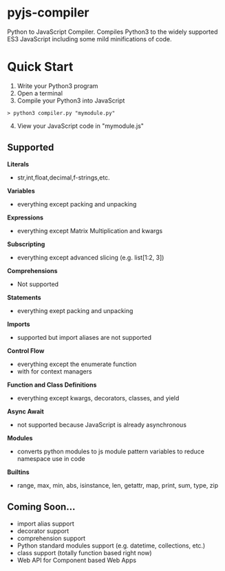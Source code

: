 # pyjs-compiler
Python to JavaScript Compiler. Compiles Python3 to the widely supported ES3 JavaScript including some mild minifications of code.

# Quick Start
1. Write your Python3 program
2. Open a terminal
3. Compile your Python3 into JavaScript
```
> python3 compiler.py "mymodule.py"
```
4. View your JavaScript code in "mymodule.js"

## Supported
**Literals**
* str,int,float,decimal,f-strings,etc.  

**Variables**
* everything except packing and unpacking  

**Expressions**
* everything except Matrix Multiplication and kwargs  

**Subscripting**
* everything except advanced slicing (e.g. list[1:2, 3])  

**Comprehensions**
* Not supported  

**Statements**
* everything exept packing and unpacking  

**Imports**
* supported but import aliases are not supported  

**Control Flow**
* everything except the enumerate function  
* with for context managers  

**Function and Class Definitions**
* everything except kwargs, decorators, classes, and yield  

**Async Await**
* not supported because JavaScript is already asynchronous  

**Modules**
* converts python modules to js module pattern variables to reduce namespace use in code  
  
**Builtins**
* range, max, min, abs, isinstance, len, getattr, map, print, sum, type, zip  
  
## Coming Soon...
* import alias support  
* decorator support  
* comprehension support  
* Python standard modules support (e.g. datetime, collections, etc.)  
* class support (totally function based right now)  
* Web API for Component based Web Apps  
